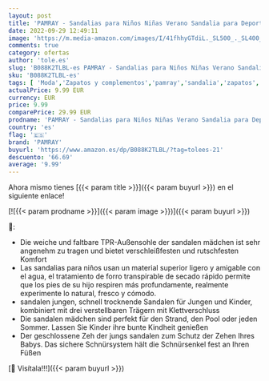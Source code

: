```yaml
---
layout: post
title: 'PAMRAY - Sandalias para Niños Niñas Verano Sandalia para Deportivas Playa Antideslizantes Zapatos Negro 29'
date: 2022-09-29 12:49:11
image: 'https://m.media-amazon.com/images/I/41fhhyGTdiL._SL500_._SL400_.jpg'
comments: true
category: ofertas
author: 'tole.es'
slug: 'B088K2TLBL-es PAMRAY - Sandalias para Niños Niñas Verano Sandalia para...'
sku: 'B088K2TLBL-es'
tags: [ 'Moda','Zapatos y complementos','pamray','sandalia','zapatos','🇪🇸', ]
actualPrice: 9.99 EUR
currency: EUR
price: 9.99
comparePrice: 29.99 EUR
prodname: 'PAMRAY - Sandalias para Niños Niñas Verano Sandalia para Deportivas Playa Antideslizantes Zapatos Negro 29'
country: 'es'
flag: '🇪🇸'
brand: 'PAMRAY'
buyurl: 'https://www.amazon.es/dp/B088K2TLBL/?tag=tolees-21'
descuento: '66.69'
average: '9.99'
---
```


Ahora mismo tienes [{{< param title >}}]({{< param buyurl >}}) en el siguiente enlace!

[![{{< param prodname >}}]({{< param image >}})]({{< param buyurl >}})

🔎:

- Die weiche und faltbare TPR-Außensohle der sandalen mädchen ist sehr angenehm zu tragen und bietet verschleißfesten und rutschfesten Komfort
- Las sandalias para niños usan un material superior ligero y amigable con el agua, el tratamiento de forro transpirable de secado rápido permite que los pies de su hijo respiren más profundamente, realmente experimente lo natural, fresco y cómodo.
- sandalen jungen, schnell trocknende Sandalen für Jungen und Kinder, kombiniert mit drei verstellbaren Trägern mit Klettverschluss
- Die sandalen mädchen sind perfekt für den Strand, den Pool oder jeden Sommer. Lassen Sie Kinder ihre bunte Kindheit genießen
- Der geschlossene Zeh der jungs sandalen zum Schutz der Zehen Ihres Babys. Das sichere Schnürsystem hält die Schnürsenkel fest an Ihren Füßen

[🛒 Visítala!!!]({{< param buyurl >}})
